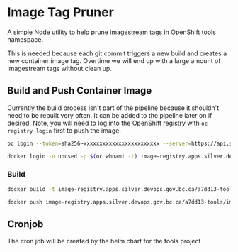 # Image Tag Pruner

A simple Node utility to help prune imagestream tags in OpenShift tools namespace.

This is needed because each git commit triggers a new build and creates a new container image tag. Overtime we will end up with a large amount of imagestream tags without clean up.

## Build and Push Container Image

Currently the build process isn't part of the pipeline because it shouldn't need to be rebuilt very often. It can be added to the pipeline later on if desired. Note, you will need to log into the OpenShift registry with `oc registry login` first to push the image.

```sh
oc login --token=sha256~xxxxxxxxxxxxxxxxxxxxxxxx --server=https://api.silver.devops.gov.bc.ca:6443
```

```sh
docker login -u unused -p $(oc whoami -t) image-registry.apps.silver.devops.gov.bc.ca
```

### Build

```sh
docker build -t image-registry.apps.silver.devops.gov.bc.ca/a7dd13-tools/imagetag-pruner .
```

```sh
docker push image-registry.apps.silver.devops.gov.bc.ca/a7dd13-tools/imagetag-pruner
```

## Cronjob

The cron job will be created by the helm chart for the tools project
